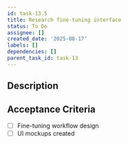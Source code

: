```yaml
---
id: task-13.5
title: Research fine-tuning interface
status: To Do
assignee: []
created_date: '2025-08-17'
labels: []
dependencies: []
parent_task_id: task-13
---
```


## Description

## Acceptance Criteria

- [ ] Fine-tuning workflow design
- [ ] UI mockups created
